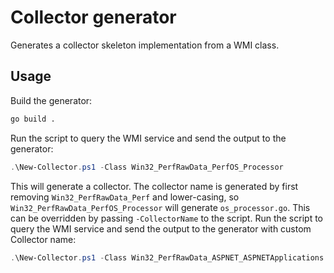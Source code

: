 # Collector generator
Generates a collector skeleton implementation from a WMI class. 

## Usage
Build the generator:

```bash
go build .
```

Run the script to query the WMI service and send the output to the generator:

```powershell
.\New-Collector.ps1 -Class Win32_PerfRawData_PerfOS_Processor
```



This will generate a collector. The collector name is generated by first removing `Win32_PerfRawData_Perf` and lower-casing, so `Win32_PerfRawData_PerfOS_Processor` will generate `os_processor.go`. This can be overridden by passing `-CollectorName` to the script.
Run the script to query the WMI service and send the output to the generator with custom Collector name:

```powershell
.\New-Collector.ps1 -Class Win32_PerfRawData_ASPNET_ASPNETApplications -CollectorName aspnet_aspnetapplications
```